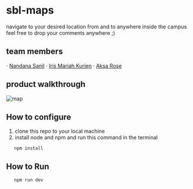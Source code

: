 # sbl-maps
navigate to your desired location from and to anywhere inside the campus <br>
feel free to drop your comments anywhere ;)
## team members
⋅ [Nandana Sanil](https://github.com/Scar2345)
⋅ [Iris Mariah Kurien](https://github.com/irisxvii)
⋅ [Aksa Rose](https://github.com/AksaRose)
## product walkthrough

![map](https://github.com/user-attachments/assets/8f8bef27-da96-4439-87de-22383d8b0509)

## How to configure
1. clone this repo to your local machine
2. install node and npm and run this command in the terminal
``` 
   npm install
   ``` 
## How to Run
``` 
   npm run dev
   ```
